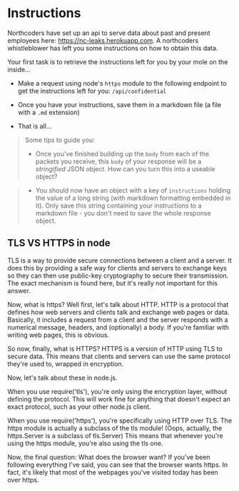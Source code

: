 # Instructions

Northcoders have set up an api to serve data about past and present employees here: https://nc-leaks.herokuapp.com. A northcoders whistleblower has left you some instructions on how to obtain this data.

Your first task is to retrieve the instructions left for you by your mole on the inside...

- Make a request using node's `https` module to the following endpoint to get the instructions left for you: `/api/confidential`

- Once you have your instructions, save them in a markdown file (a file with a `.md` extension)

- That is all...

> Some tips to guide you:
>
> - Once you've finished building up the `body` from each of the packets you receive, this `body` of your response will be a _stringified_ JSON object. How can you turn this into a useable object?

> - You should now have an object with a key of `instructions` holding the value of a long string (with markdown formatting embedded in it). Only save this string containing your instructions to a markdown file - you don't need to save the whole response object.



## TLS VS HTTPS in node


TLS is a way to provide secure connections between a client and a server. It does this by providing a safe way for clients and servers to exchange keys so they can then use public-key cryptography to secure their transmission. The exact mechanism is found here, but it's really not important for this answer.

Now, what is https? Well first, let's talk about HTTP. HTTP is a protocol that defines how web servers and clients talk and exchange web pages or data. Basically, it includes a request from a client and the server responds with a numerical message, headers, and (optionally) a body. If you're familiar with writing web pages, this is obvious.

So now, finally, what is HTTPS? HTTPS is a version of HTTP using TLS to secure data. This means that clients and servers can use the same protocol they're used to, wrapped in encryption.

Now, let's talk about these in node.js.

When you use require('tls'), you're only using the encryption layer, without defining the protocol. This will work fine for anything that doesn't expect an exact protocol, such as your other node.js client.

When you use require('https'), you're specifically using HTTP over TLS. The https module is actually a subclass of the tls module! (Oops, actually, the https.Server is a subclass of tls.Server) This means that whenever you're using the https module, you're also using the tls one.

Now, the final question: What does the browser want? If you've been following everything I've said, you can see that the browser wants https. In fact, it's likely that most of the webpages you've visited today has been over https.